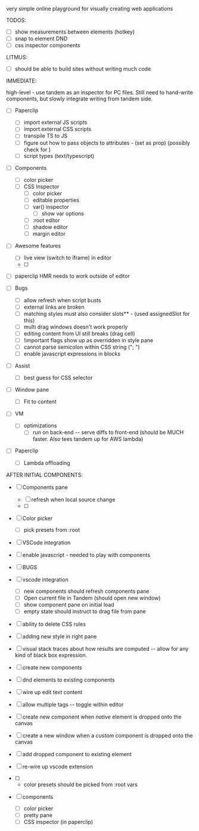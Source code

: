 very simple online playground for visually creating web applications

TODOS:

- [ ] show measurements between elements (hotkey)
- [ ] snap to element DND
- [ ] css inspector components

LITMUS:

- [ ] should be able to build sites without writing much code

IMMEDIATE:

high-level - use tandem as an inspector for PC files. Still need to hand-write components, but slowly integrate writing from tandem side.

- [ ] Paperclip
  - [ ] import external JS scripts
  - [ ] import external CSS scripts
  - [ ] transpile TS to JS 
  - [ ] figure out how to pass objects to attributes - (set as prop) (possibly check for <props>)
  - [ ] script types (text/typescript)

- [ ] Components
  - [ ] color picker
  - [ ] CSS Inspector
    - [ ] color picker
    - [ ] editable properties
    - [ ] var() inspector
      - [ ] show var options
    - [ ] :root editor
    - [ ] shadow editor
    - [ ] margin editor

- [ ] Awesome features
   - [ ] live view (switch to iframe) in editor
   - [ ] 

- [ ] paperclip HMR needs to work outside of editor

- [ ] Bugs
  - [ ] allow refresh when script busts
  - [ ] external links are broken
  - [ ] matching styles must also consider slots** - (used assignedSlot for this)
  - [ ] multi drag windows doesn't work properly
  - [ ] editing content from UI still breaks (drag cell)
  - [ ] !important flags show up as overridden in style pane
  - [ ] cannot parse semicolon within CSS string ("; ")
  - [ ] enable javascript expressions in blocks

- [ ] Assist
  - [ ] best guess for CSS selector

- [ ] Window pane
  - [ ] Fit to content

- [ ] VM
  - [ ] optimizations
    - [ ] run on back-end -- serve diffs to front-end (should be MUCH faster. Also tees tandem up for AWS lambda)

- [ ] Paperclip
  - [ ] Lambda offloading


AFTER INITIAL COMPONENTS:

- [ ] Components pane
  - [ ] refresh when local source change
  - [ ] 

- [ ] Color picker
  - [ ] pick presets from :root

- [ ] VSCode integration

- [ ] enable javascript - needed to play with components
- [ ] BUGS
- [ ] vscode integration
  - [ ] new components should refresh 
  components pane
  - [ ] Open current file in Tandem (should open new window)
  - [ ] show component pane on initial load
  - [ ] empty state should instruct to drag file from pane
- [ ] ability to delete CSS rules
- [ ] adding new style in right pane
- [ ] visual stack traces about how results are computed -- allow for any kind of black box expression.
- [ ] create new components
- [ ] dnd elements to existing components
- [ ] wire up edit text content
- [ ] allow multiple <preview /> tags -- toggle within 
editor
- [ ] create new component when _native_ element is dropped onto the canvas
- [ ] create a new window when a _custom_ component is dropped onto the canvas
- [ ] add dropped component to existing element
- [ ] re-wire up vscode extension
- [ ] * color presets should be picked from :root vars

- [ ] components
  - [ ] color picker
  - [ ] pretty pane
  - [ ] CSS inspector (in paperclip)
